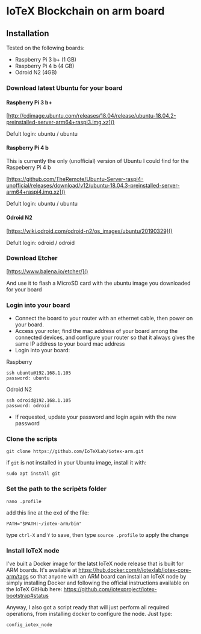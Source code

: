 # IoTeX Blockchain on arm board
## Installation
Tested on the following boards:
- Raspberry Pi 3 b+ (1 GB)
- Raspberry Pi 4 b (4 GB)
- Odroid N2 (4GB)

### Download latest Ubuntu for your board
#### Raspberry Pi 3 b+

[http://cdimage.ubuntu.com/releases/18.04/release/ubuntu-18.04.2-preinstalled-server-arm64+raspi3.img.xz]()

Defult login: ubuntu / ubuntu


#### Raspberry Pi 4 b
This is currently the only (unofficial) version of Ubuntu I could find for the Raspeberry Pi 4 b

[https://github.com/TheRemote/Ubuntu-Server-raspi4-unofficial/releases/download/v12/ubuntu-18.04.3-preinstalled-server-arm64+raspi4.img.xz]()

Defult login: ubuntu / ubuntu


#### Odroid N2

[https://wiki.odroid.com/odroid-n2/os_images/ubuntu/20190329]()

Defult login: odroid / odroid

### Download Etcher
[https://www.balena.io/etcher/]()

And use it to flash a MicroSD card with the ubuntu image you downloaded for your board

### Login into your board
- Connect the board to your router with an ethernet cable, then power on your board. 
- Access your roter, find the mac address of your board among the connected devices, and configure your router so that it always gives the same IP address to your board mac address
- Login into your board:

Raspberry
```
ssh ubuntu@192.168.1.105
password: ubuntu
```
Odroid N2
```
ssh odroid@192.168.1.105
password: odroid
```
- If requested, update your password and login again with the new password

### Clone the scripts
```
git clone https://github.com/IoTeXLab/iotex-arm.git
```
if `git` is not installed in your Ubuntu image, install it with:
```
sudo apt install git
```
### Set the path to the scripèts folder
```
nano .profile
```
add this line at the exd of the file:
```
PATH="$PATH:~/iotex-arm/bin"
```
type `ctrl-X` and `Y` to save, then type `source .profile` to apply the change

### Install IoTeX node
I've built a Docker image for the latst IoTeX node release that is built for ARM boards. It's available at https://hub.docker.com/r/iotexlab/iotex-core-arm/tags so that anyone with an ARM board can install an IoTeX node by simply installing Docker and following the official instructions available on the IoTeX GitHub here: https://github.com/iotexproject/iotex-bootstrap#status

Anyway, I also got a script ready that will just perform all required operations, from installing docker to configure the node. Just type:

```
config_iotex_node
```